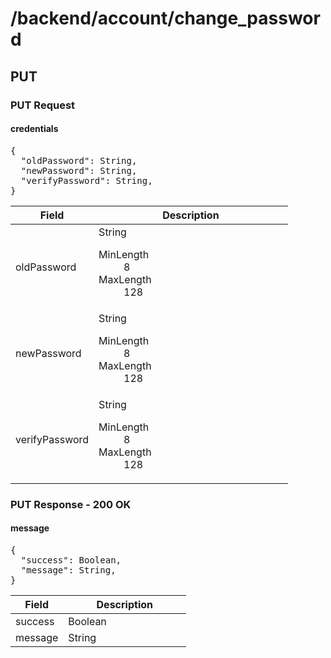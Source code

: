 <div class="psx-resource" data-status="1" data-path="/backend/account/change_password"><h1>/backend/account/change_password</h1><div class="psx-resource-method" data-method="PUT"><h2>PUT</h2><div class="psx-resource-schema" data-type="3"><h3>PUT Request</h3><div class="psx-resource-schema-content"><div id="psx_model_Credentials" class="psx-object"><h4>credentials</h4><pre class="psx-object-json"><span class="psx-object-json-pun">{</span>
  <span class="psx-object-json-key">"oldPassword"</span><span class="psx-object-json-pun">: </span><span class="psx-property-type">String</span><span class="psx-object-json-pun">,</span>
  <span class="psx-object-json-key">"newPassword"</span><span class="psx-object-json-pun">: </span><span class="psx-property-type">String</span><span class="psx-object-json-pun">,</span>
  <span class="psx-object-json-key">"verifyPassword"</span><span class="psx-object-json-pun">: </span><span class="psx-property-type">String</span><span class="psx-object-json-pun">,</span>
<span class="psx-object-json-pun">}</span></pre><table class="table psx-object-properties"><colgroup><col width="30%" /><col width="70%" /></colgroup><thead><tr><th>Field</th><th>Description</th></tr></thead><tbody><tr><td><span class="psx-property-name psx-property-required">oldPassword</span></td><td><span class="psx-property-type">String</span><br /><div class="psx-property-description"></div><dl class="psx-property-constraint"><dt>MinLength</dt><dd><span class="psx-constraint-minlength">8</span></dd><dt>MaxLength</dt><dd><span class="psx-constraint-maxlength">128</span></dd></dl></td></tr><tr><td><span class="psx-property-name psx-property-required">newPassword</span></td><td><span class="psx-property-type">String</span><br /><div class="psx-property-description"></div><dl class="psx-property-constraint"><dt>MinLength</dt><dd><span class="psx-constraint-minlength">8</span></dd><dt>MaxLength</dt><dd><span class="psx-constraint-maxlength">128</span></dd></dl></td></tr><tr><td><span class="psx-property-name psx-property-required">verifyPassword</span></td><td><span class="psx-property-type">String</span><br /><div class="psx-property-description"></div><dl class="psx-property-constraint"><dt>MinLength</dt><dd><span class="psx-constraint-minlength">8</span></dd><dt>MaxLength</dt><dd><span class="psx-constraint-maxlength">128</span></dd></dl></td></tr></tbody></table></div></div></div><div class="psx-resource-schema" data-type="4"><h3>PUT Response - 200 OK</h3><div class="psx-resource-schema-content"><div id="psx_model_Message" class="psx-object"><h4>message</h4><pre class="psx-object-json"><span class="psx-object-json-pun">{</span>
  <span class="psx-object-json-key">"success"</span><span class="psx-object-json-pun">: </span><span class="psx-property-type">Boolean</span><span class="psx-object-json-pun">,</span>
  <span class="psx-object-json-key">"message"</span><span class="psx-object-json-pun">: </span><span class="psx-property-type">String</span><span class="psx-object-json-pun">,</span>
<span class="psx-object-json-pun">}</span></pre><table class="table psx-object-properties"><colgroup><col width="30%" /><col width="70%" /></colgroup><thead><tr><th>Field</th><th>Description</th></tr></thead><tbody><tr><td><span class="psx-property-name psx-property-optional">success</span></td><td><span class="psx-property-type">Boolean</span><br /><div class="psx-property-description"></div></td></tr><tr><td><span class="psx-property-name psx-property-optional">message</span></td><td><span class="psx-property-type">String</span><br /><div class="psx-property-description"></div></td></tr></tbody></table></div></div></div></div></div>